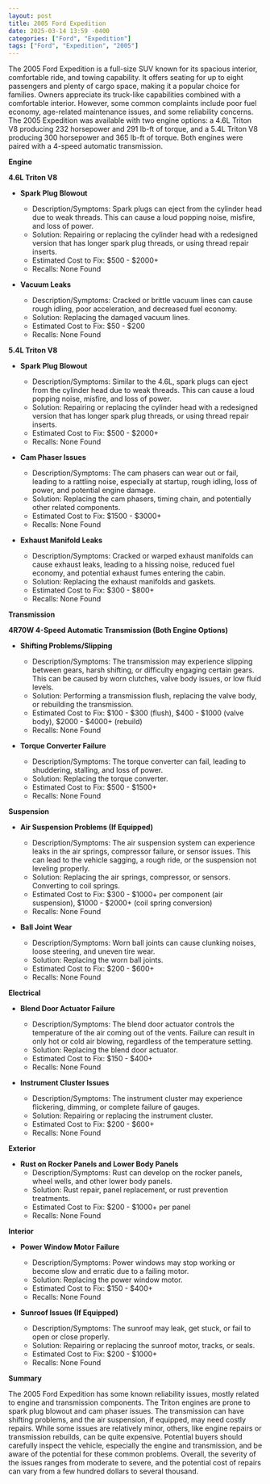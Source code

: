 ```yaml
---
layout: post
title: 2005 Ford Expedition
date: 2025-03-14 13:59 -0400
categories: ["Ford", "Expedition"]
tags: ["Ford", "Expedition", "2005"]
---
```

The 2005 Ford Expedition is a full-size SUV known for its spacious interior, comfortable ride, and towing capability. It offers seating for up to eight passengers and plenty of cargo space, making it a popular choice for families. Owners appreciate its truck-like capabilities combined with a comfortable interior. However, some common complaints include poor fuel economy, age-related maintenance issues, and some reliability concerns. The 2005 Expedition was available with two engine options: a 4.6L Triton V8 producing 232 horsepower and 291 lb-ft of torque, and a 5.4L Triton V8 producing 300 horsepower and 365 lb-ft of torque. Both engines were paired with a 4-speed automatic transmission.

**Engine**

**4.6L Triton V8**

* **Spark Plug Blowout**
    * Description/Symptoms: Spark plugs can eject from the cylinder head due to weak threads. This can cause a loud popping noise, misfire, and loss of power.
    * Solution: Repairing or replacing the cylinder head with a redesigned version that has longer spark plug threads, or using thread repair inserts.
    * Estimated Cost to Fix: $500 - $2000+
    * Recalls: None Found

* **Vacuum Leaks**
    * Description/Symptoms: Cracked or brittle vacuum lines can cause rough idling, poor acceleration, and decreased fuel economy.
    * Solution: Replacing the damaged vacuum lines.
    * Estimated Cost to Fix: $50 - $200
    * Recalls: None Found

**5.4L Triton V8**

* **Spark Plug Blowout**
    * Description/Symptoms: Similar to the 4.6L, spark plugs can eject from the cylinder head due to weak threads. This can cause a loud popping noise, misfire, and loss of power.
    * Solution: Repairing or replacing the cylinder head with a redesigned version that has longer spark plug threads, or using thread repair inserts.
    * Estimated Cost to Fix: $500 - $2000+
    * Recalls: None Found

* **Cam Phaser Issues**
    * Description/Symptoms: The cam phasers can wear out or fail, leading to a rattling noise, especially at startup, rough idling, loss of power, and potential engine damage.
    * Solution: Replacing the cam phasers, timing chain, and potentially other related components.
    * Estimated Cost to Fix: $1500 - $3000+
    * Recalls: None Found

* **Exhaust Manifold Leaks**
    * Description/Symptoms: Cracked or warped exhaust manifolds can cause exhaust leaks, leading to a hissing noise, reduced fuel economy, and potential exhaust fumes entering the cabin.
    * Solution: Replacing the exhaust manifolds and gaskets.
    * Estimated Cost to Fix: $300 - $800+
    * Recalls: None Found

**Transmission**

**4R70W 4-Speed Automatic Transmission (Both Engine Options)**

* **Shifting Problems/Slipping**
    * Description/Symptoms: The transmission may experience slipping between gears, harsh shifting, or difficulty engaging certain gears. This can be caused by worn clutches, valve body issues, or low fluid levels.
    * Solution: Performing a transmission flush, replacing the valve body, or rebuilding the transmission.
    * Estimated Cost to Fix: $100 - $300 (flush), $400 - $1000 (valve body), $2000 - $4000+ (rebuild)
    * Recalls: None Found

* **Torque Converter Failure**
    * Description/Symptoms: The torque converter can fail, leading to shuddering, stalling, and loss of power.
    * Solution: Replacing the torque converter.
    * Estimated Cost to Fix: $500 - $1500+
    * Recalls: None Found

**Suspension**

* **Air Suspension Problems (If Equipped)**
    * Description/Symptoms: The air suspension system can experience leaks in the air springs, compressor failure, or sensor issues. This can lead to the vehicle sagging, a rough ride, or the suspension not leveling properly.
    * Solution: Replacing the air springs, compressor, or sensors. Converting to coil springs.
    * Estimated Cost to Fix: $300 - $1000+ per component (air suspension), $1000 - $2000+ (coil spring conversion)
    * Recalls: None Found

* **Ball Joint Wear**
    * Description/Symptoms: Worn ball joints can cause clunking noises, loose steering, and uneven tire wear.
    * Solution: Replacing the worn ball joints.
    * Estimated Cost to Fix: $200 - $600+
    * Recalls: None Found

**Electrical**

* **Blend Door Actuator Failure**
    * Description/Symptoms: The blend door actuator controls the temperature of the air coming out of the vents. Failure can result in only hot or cold air blowing, regardless of the temperature setting.
    * Solution: Replacing the blend door actuator.
    * Estimated Cost to Fix: $150 - $400+
    * Recalls: None Found

* **Instrument Cluster Issues**
    * Description/Symptoms: The instrument cluster may experience flickering, dimming, or complete failure of gauges.
    * Solution: Repairing or replacing the instrument cluster.
    * Estimated Cost to Fix: $200 - $600+
    * Recalls: None Found

**Exterior**

* **Rust on Rocker Panels and Lower Body Panels**
    * Description/Symptoms: Rust can develop on the rocker panels, wheel wells, and other lower body panels.
    * Solution: Rust repair, panel replacement, or rust prevention treatments.
    * Estimated Cost to Fix: $200 - $1000+ per panel
    * Recalls: None Found

**Interior**

* **Power Window Motor Failure**
    * Description/Symptoms: Power windows may stop working or become slow and erratic due to a failing motor.
    * Solution: Replacing the power window motor.
    * Estimated Cost to Fix: $150 - $400+
    * Recalls: None Found

* **Sunroof Issues (If Equipped)**
    * Description/Symptoms: The sunroof may leak, get stuck, or fail to open or close properly.
    * Solution: Repairing or replacing the sunroof motor, tracks, or seals.
    * Estimated Cost to Fix: $200 - $1000+
    * Recalls: None Found

**Summary**

The 2005 Ford Expedition has some known reliability issues, mostly related to engine and transmission components. The Triton engines are prone to spark plug blowout and cam phaser issues. The transmission can have shifting problems, and the air suspension, if equipped, may need costly repairs. While some issues are relatively minor, others, like engine repairs or transmission rebuilds, can be quite expensive. Potential buyers should carefully inspect the vehicle, especially the engine and transmission, and be aware of the potential for these common problems. Overall, the severity of the issues ranges from moderate to severe, and the potential cost of repairs can vary from a few hundred dollars to several thousand.

